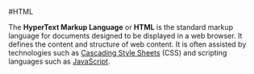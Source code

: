 #HTML

The **HyperText Markup Language** or **HTML** is the standard markup language for documents designed to be displayed in a web browser. It defines the content and structure of web content. It is often assisted by technologies such as [Cascading Style Sheets](/wiki/CSS) (CSS) and scripting languages such as [JavaScript](/wiki/JavaScript).
